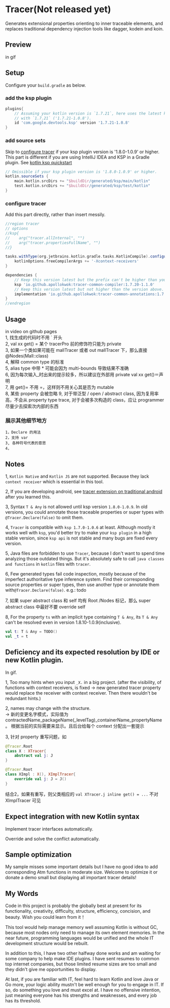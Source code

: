 # Tracer(Not released yet)
Generates extensional properties orienting to inner traceable elements, and replaces traditional 
dependency injection tools like dagger, kodein and koin.

## Preview
in gif

## Setup
Configure your `build.gradle` as below.

### add the ksp plugin
```groovy
plugins{
    // Assuming your kotlin version is `1.7.21`, here uses the latest ksp plugin version beginning 
    // with `1.7.21` ('1.7.21-1.0.8').  
    id 'com.google.devtools.ksp' version '1.7.21-1.0.8'
}
```

### add source sets
Skip to [configure tracer](#configure-tracer) if your ksp plugin version is '1.8.0-1.0.9' or higher.  
This part is different if you are using IntelliJ IDEA and KSP in a Gradle plugin. See [kotlin 
ksp quickstart](https://kotlinlang.org/docs/ksp-quickstart.html#make-ide-aware-of-generated-code)
```groovy
// Omissible if your ksp plugin version is '1.8.0-1.0.9' or higher. 
kotlin.sourceSets {
    main.kotlin.srcDirs += "$buildDir/generated/ksp/main/kotlin"
    test.kotlin.srcDirs += "$buildDir/generated/ksp/test/kotlin"
}
```

### configure tracer 
Add this part directly, rather than insert messily. 
```groovy
//region tracer
// options
//ksp{
//    arg("tracer.allInternal", "")
//    arg("tracer.propertiesFullName", "")
//}

tasks.withType(org.jetbrains.kotlin.gradle.tasks.KotlinCompile).configureEach {
    kotlinOptions.freeCompilerArgs += '-Xcontext-receivers'
}

dependencies {
    // Keep this version latest but the prefix can't be higher than your kotlin version. 
    ksp 'io.github.apollokwok:tracer-common-compiler:1.7.20-1.1.0'
    // Keep this version latest but not higher than the version above. 
    implementation 'io.github.apollokwok:tracer-common-annotations:1.7.20-1.1.0'
}
//endregion 
```

### 

## Usage
in video on github pages  
1, 找生成的代码时不用 ` 开头  
2, val xx get() = 某个 tracerPro 前的修饰符只能为 private  
3, 如果一个类如果可能在 mallTracer 或者 out mallTracer 下，那么直接 @Nodes(Mall::class)  
4, 解释 common type 的标准  
5, alias type 中带 * 可能会因为 multi-bounds 导致结果不准确  
6, 因为每次输入_时出来的提示较多，所以建议在外部用 private val xx get()＝声明  
7, 用 get()= 不用 =，这样则不用关心其是否为 mutable  
8, 某些 property 会被忽略
9, 对于带泛型 / open / abstract class, 因为复用率高，不会从 property type trace, 对于会被多次构造的 class，应让 programmer 
尽量少去探索次内部的东西  

### 展示其他细节地方
    1，Declare 的用法
    2，支持 var
    3, 各种符号代表的意思
    4，

## Notes
1, `Kotlin Native` and `Kotlin JS` are not supported. Because they lack `context receiver` which is
essential in this tool.

2, If you are developing android, see [tracer extension on traditional android](https://github.com/ApolloKwok/TracerAndroidTraditional)
after you learned this.

3, Syntax `T & Any` is not allowed until ksp version `1.8.0-1.0.9`. In old versions, you could 
annotate those traceable properties or super types with `@Tracer.Declare(false)` to omit them.

4, `Tracer` is compatible with `ksp 1.7.0-1.0.6` at least. Although mostly it works well with 
`ksp`, you'd better try to make your `ksp plugin` in a high stable version, since `ksp api` is not 
stable and many bugs are fixed every version. 

5, Java files are forbidden to use `Tracer`, because I don't want to spend time analyzing those 
outdated things. But it's absolutely safe to call `java classes and functions` in `kotlin` files 
with `tracer`.   

6, Few generated types fail code inspection, mostly because of the imperfect authoritative type 
inference system. Find their corresponding source properties or super types, then use another type
or annotate them with`@Tracer.Declare(false)`.
e.g.: todo 

7, 如果 super abstract class 和 self 均有 Root /Nodes 标记，那么 super abstract class 中最好不要 override self

8, For the property `ts` with an implicit type containing `T & Any`, its `T & Any` can't be resolved 
even in version 1.8.10-1.0.9(inclusive). 
```kotlin
val t: T & Any = TODO()
val _t = t
```
## Deficiency and its expected resolution by IDE or new Kotlin plugin.
In gif.

1, Too many hints when you input `_X.` in a big project. 
(after the visibility, of functions with context receivers, is fixed -> new generated tracer 
property would replace the receiver with context receiver. Then there wouldn't be redundant 
hints.)  

2, names may change with the structure.  
    -> 新的变更名字模式，实际值为 contractedName_packageName(_levelTag)_containerName_propertyName。
        根据当前的实际需要来显示。且后台给每个 context 分配出一套提示

3, 针对 property 重写问题，如
```kotlin
@Tracer.Root
class X : XTracer{
    abstract val j: J  
} 

@Tracer.Root
class XImpl : X(), XImplTracer{
    override val j: J = J()
}
```
结合2，如果有重写，则父类相应的 `val XTracer.j inline get() = ...` 不对 XImplTracer 可见     

## Expect integration with new Kotlin syntax
Implement tracer interfaces automatically.

Override and solve the conflict automatically.

## Sample optimization
My sample misses some important details but I have no good idea to add corresponding Atm functions 
in moderate size. Welcome to optimize it or donate a demo small but displaying all important tracer 
details!

## My Words
Code in this project is probably the globally best at present for its functionality, creativity,
difficulty, structure, efficiency, concision, and beauty. Wish you could learn from it！

This tool would help manage memory well assuming Kotlin is without GC, because most nodes only need
to manage its own element memories. In the near future, programming languages would be unified and
the whole IT development structure would be rebuilt.

In addition to this, I have two other halfway done works and am waiting for some company to help make
IDE plugins. I have sent resumes to common top internet companies, but those limited resume sizes are
too small and they didn't give me opportunities to display.

At last, if you are familiar with IT, feel hard to learn Kotlin and love Java or Go more, your logic
ability mustn't be well enough for you to engage in IT. If so, do something you love and must excel
at. I have no offensive intention, just meaning everyone has his strengths and weaknesses, and every
job has its threshold.